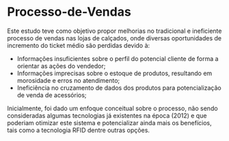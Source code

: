 # Processo-de-Vendas
Este estudo teve como objetivo propor melhorias no tradicional e ineficiente processo de vendas nas lojas de calçados, onde diversas oportunidades de incremento do ticket médio são perdidas devido à:

- Informações insuficientes sobre o perfil do potencial cliente de forma a orientar as ações do vendedor;
- Informações imprecisas sobre o estoque de produtos, resultando em morosidade e erros no atendimento;
- Ineficiência no cruzamento de dados dos produtos para potencialização de venda de acessórios;

Inicialmente, foi dado um enfoque conceitual sobre o processo, não sendo consideradas algumas tecnologias já existentes na época (2012) e que poderiam otimizar este sistema e potencializar ainda mais os benefícios, tais como a tecnologia RFID dentre outras opções.

